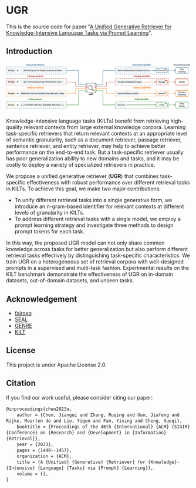 # UGR

This is the source code for paper "[A Unified Generative Retriever for Knowledge-Intensive Language Tasks via Prompt Learning](https://dl.acm.org/doi/10.1145/3539618.3591631)".

## Introduction

![Overview](./figures/overview.png)

Knowledge-intensive language tasks (KILTs) benefit from retrieving high-quality relevant contexts from large external knowledge corpora. Learning task-specific retrievers that return relevant contexts at an appropriate level of semantic granularity, such as a document retriever, passage retriever, sentence retriever, and entity retriever, may help to achieve better performance on the end-to-end task. But a task-specific retriever usually has poor generalization ability to new domains and tasks, and it may be costly to deploy a variety of specialized retrievers in practice.

We propose a unified generative retriever (**UGR**) that combines task-specific effectiveness with robust performance over different retrieval tasks in KILTs. To achieve this goal, we make two major contributions:
- To unify different retrieval tasks into a single generative form, we introduce an n-gram-based identifier for relevant contexts at different levels of granularity in KILTs.
- To address different retrieval tasks with a single model, we employ a prompt learning strategy and investigate three methods to design prompt tokens for each task.

In this way, the proposed UGR model can not only share common knowledge across tasks for better generalization but also perform different retrieval tasks effectively by distinguishing task-specific characteristics. We train UGR on a heterogeneous set of retrieval corpora with well-designed prompts in a supervised and multi-task fashion. Experimental results on the KILT benchmark demonstrate the effectiveness of UGR on in-domain datasets, out-of-domain datasets, and unseen tasks.


## Acknowledgement

- [fairseq](https://github.com/facebookresearch/fairseq)
- [SEAL](https://github.com/facebookresearch/SEAL)
- [GENRE](https://github.com/facebookresearch/GENRE)
- [KILT](https://github.com/facebookresearch/KILT)

## License

This project is under Apache License 2.0.

## Citation

If you find our work useful, please consider citing our paper:
```
@inproceedings{chen2023a,
	author = {Chen, Jiangui and Zhang, Ruqing and Guo, Jiafeng and Rijke, Maarten de and Liu, Yiqun and Fan, Yixing and Cheng, Xueqi},
	booktitle = {Proceedings of the 46th {International} {ACM} {SIGIR} {Conference} on {Research} and {Development} in {Information} {Retrieval}},
	year = {2023},
	pages = {1448--1457},
	organization = {ACM},
	title = {A {Unified} {Generative} {Retriever} for {Knowledge}-{Intensive} {Language} {Tasks} via {Prompt} {Learning}},
	volume = {},
}
```
